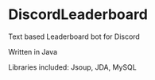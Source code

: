 # DiscordLeaderboard

Text based Leaderboard bot for Discord

Written in Java

Libraries included: Jsoup, JDA, MySQL

